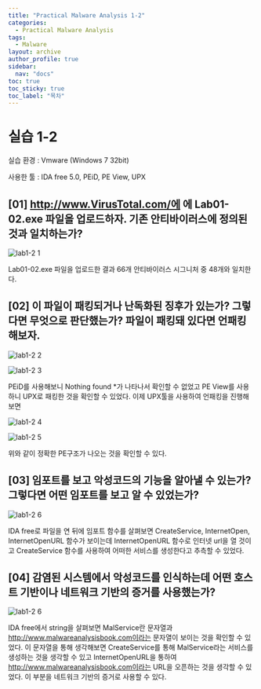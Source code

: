 ```yaml
---
title: "Practical Malware Analysis 1-2"
categories:
  - Practical Malware Analysis
tags:
  - Malware
layout: archive
author_profile: true
sidebar:
  nav: "docs"
toc: true
toc_sticky: true
toc_label: "목차"
---
```


# 실습 1-2

실습 환경 : Vmware (Windows 7 32bit)

사용한 툴 : IDA free 5.0, PEiD, PE View, UPX

 

## [01] http://www.VirusTotal.com/에 에 Lab01-02.exe 파일을 업로드하자. 기존 안티바이러스에 정의된 것과 일치하는가?

![lab1-2 1](https://user-images.githubusercontent.com/91646923/135558349-592be49b-175b-40ba-9503-960c17a8db2c.JPG)

Lab01-02.exe 파일을 업로드한 결과 66개 안티바이러스 시그니처 중 48개와 일치한다.

## [02] 이 파일이 패킹되거나 난독화된 징후가 있는가? 그렇다면 무엇으로 판단했는가? 파일이 패킹돼 있다면 언패킹 해보자.

![lab1-2 2](https://user-images.githubusercontent.com/91646923/135558353-b6b66232-8110-4601-bba4-7701756d7036.JPG)

![lab1-2 3](https://user-images.githubusercontent.com/91646923/135558400-9ef826fd-0623-4e1b-9f69-0b3a5b09b825.JPG)

PEiD를 사용해보니 Nothing found *가 나타나서 확인할 수 없었고 PE View를 사용하니 UPX로 패킹한 것을 확인할 수 있었다. 이제 UPX툴을 사용하여 언패킹을 진행해보면 

![lab1-2 4](https://user-images.githubusercontent.com/91646923/135558410-d1a20de5-6434-4ef1-af18-619bc2bf805f.JPG)

![lab1-2 5](https://user-images.githubusercontent.com/91646923/135558416-5753c5ca-a6ba-4d70-a438-3347544f957f.JPG)

위와 같이 정확한 PE구조가 나오는 것을 확인할 수 있다.

## [03] 임포트를 보고 악성코드의 기능을 알아낼 수  있는가? 그렇다면 어떤 임포트를 보고 알 수 있었는가?

![lab1-2 6](https://user-images.githubusercontent.com/91646923/135558428-254a7992-cc78-4fc3-a23e-80af5839fb63.JPG)

IDA free로 파일을 연 뒤에 임포트 함수를 살펴보면 CreateService, InternetOpen, InternetOpenURL 함수가 보이는데 InternetOpenURL 함수로 인터넷 url을 열 것이고 CreateService 함수를 사용하여 어떠한 서비스를 생성한다고 추측할 수 있었다.

## [04] 감염된 시스템에서 악성코드를 인식하는데 어떤 호스트 기반이나 네트워크 기반의 증거를 사용했는가?

![lab1-2 6](https://user-images.githubusercontent.com/91646923/135558446-ebc775a3-94b3-4c29-9fc2-c1be3b1ac35a.JPG)

IDA free에서 string을 살펴보면 MalService란 문자열과 http://www.malwareanalysisbook.com이라는 문자열이 보이는 것을 확인할 수 있었다. 이 문자열을 통해 생각해보면 CreateService를 통해 MalService라는 서비스를 생성하는 것을 생각할 수 있고 InternetOpenURL을 통하여 http://www.malwareanalysisbook.com이라는 URL을 오픈하는 것을 생각할 수 있었다. 이 부분을 네트워크 기반의 증거로 사용할 수 있다.
